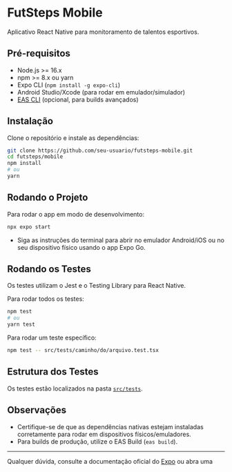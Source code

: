 # FutSteps Mobile

Aplicativo React Native para monitoramento de talentos esportivos.

## Pré-requisitos

- Node.js >= 16.x
- npm >= 8.x ou yarn
- Expo CLI (`npm install -g expo-cli`)
- Android Studio/Xcode (para rodar em emulador/simulador)
- [EAS CLI](https://docs.expo.dev/eas/) (opcional, para builds avançados)

## Instalação

Clone o repositório e instale as dependências:

```sh
git clone https://github.com/seu-usuario/futsteps-mobile.git
cd futsteps/mobile
npm install
# ou
yarn
```

## Rodando o Projeto

Para rodar o app em modo de desenvolvimento:

```sh
npx expo start
```

- Siga as instruções do terminal para abrir no emulador Android/iOS ou no seu dispositivo físico usando o app Expo Go.

## Rodando os Testes

Os testes utilizam o Jest e o Testing Library para React Native.

Para rodar todos os testes:

```sh
npm test
# ou
yarn test
```

Para rodar um teste específico:

```sh
npm test -- src/tests/caminho/do/arquivo.test.tsx
```

## Estrutura dos Testes

Os testes estão localizados na pasta [`src/tests`](src/tests).

## Observações

- Certifique-se de que as dependências nativas estejam instaladas corretamente para rodar em dispositivos físicos/emuladores.
- Para builds de produção, utilize o EAS Build (`eas build`).

---

Qualquer dúvida, consulte a documentação oficial do [Expo](https://docs.expo.dev/) ou abra uma
